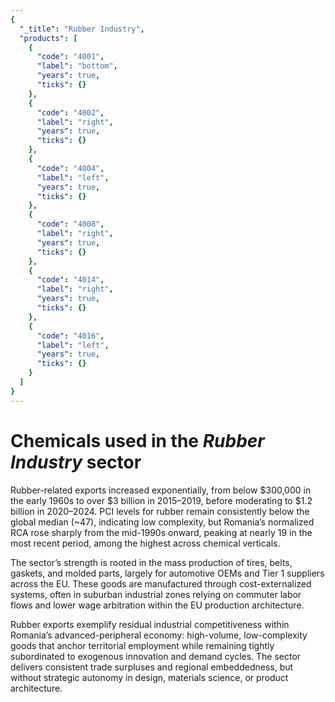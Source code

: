 ```yaml
---
{
  "_title": "Rubber Industry",
  "products": [
    {
      "code": "4001",
      "label": "bottom",
      "years": true,
      "ticks": {}
    },
    {
      "code": "4002",
      "label": "right",
      "years": true,
      "ticks": {}
    },
    {
      "code": "4004",
      "label": "left",
      "years": true,
      "ticks": {}
    },
    {
      "code": "4008",
      "label": "right",
      "years": true,
      "ticks": {}
    },
    {
      "code": "4014",
      "label": "right",
      "years": true,
      "ticks": {}
    },
    {
      "code": "4016",
      "label": "left",
      "years": true,
      "ticks": {}
    }
  ]
}
---
```


# Chemicals used in the _Rubber Industry_ sector

Rubber-related exports increased exponentially, from below $300,000 in the early 1960s to over $3 billion in 2015–2019, before moderating to $1.2 billion in 2020–2024. PCI levels for rubber remain consistently below the global median (~47), indicating low complexity, but Romania’s normalized RCA rose sharply from the mid-1990s onward, peaking at nearly 19 in the most recent period, among the highest across chemical verticals.

The sector’s strength is rooted in the mass production of tires, belts, gaskets, and molded parts, largely for automotive OEMs and Tier 1 suppliers across the EU. These goods are manufactured through cost-externalized systems, often in suburban industrial zones relying on commuter labor flows and lower wage arbitration within the EU production architecture.

Rubber exports exemplify residual industrial competitiveness within Romania’s advanced-peripheral economy: high-volume, low-complexity goods that anchor territorial employment while remaining tightly subordinated to exogenous innovation and demand cycles. The sector delivers consistent trade surpluses and regional embeddedness, but without strategic autonomy in design, materials science, or product architecture.